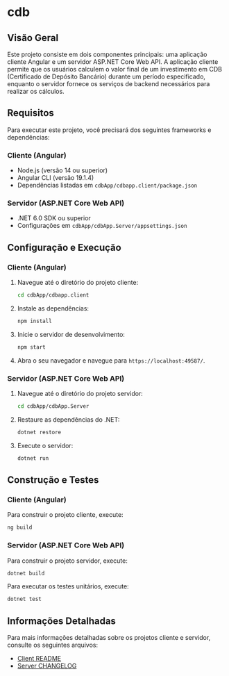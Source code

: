 # cdb

## Visão Geral

Este projeto consiste em dois componentes principais: uma aplicação cliente Angular e um servidor ASP.NET Core Web API. A aplicação cliente permite que os usuários calculem o valor final de um investimento em CDB (Certificado de Depósito Bancário) durante um período especificado, enquanto o servidor fornece os serviços de backend necessários para realizar os cálculos.

## Requisitos

Para executar este projeto, você precisará dos seguintes frameworks e dependências:

### Cliente (Angular)
- Node.js (versão 14 ou superior)
- Angular CLI (versão 19.1.4)
- Dependências listadas em `cdbApp/cdbapp.client/package.json`

### Servidor (ASP.NET Core Web API)
- .NET 6.0 SDK ou superior
- Configurações em `cdbApp/cdbApp.Server/appsettings.json`

## Configuração e Execução

### Cliente (Angular)

1. Navegue até o diretório do projeto cliente:
   ```bash
   cd cdbApp/cdbapp.client
   ```

2. Instale as dependências:
   ```bash
   npm install
   ```

3. Inicie o servidor de desenvolvimento:
   ```bash
   npm start
   ```

4. Abra o seu navegador e navegue para `https://localhost:49587/`.

### Servidor (ASP.NET Core Web API)

1. Navegue até o diretório do projeto servidor:
   ```bash
   cd cdbApp/cdbApp.Server
   ```

2. Restaure as dependências do .NET:
   ```bash
   dotnet restore
   ```

3. Execute o servidor:
   ```bash
   dotnet run
   ```

## Construção e Testes

### Cliente (Angular)

Para construir o projeto cliente, execute:
```bash
ng build
```


### Servidor (ASP.NET Core Web API)

Para construir o projeto servidor, execute:
```bash
dotnet build
```

Para executar os testes unitários, execute:
```bash
dotnet test
```

## Informações Detalhadas

Para mais informações detalhadas sobre os projetos cliente e servidor, consulte os seguintes arquivos:
- [Client README](cdbApp/cdbapp.client/README.md)
- [Server CHANGELOG](cdbApp/cdbApp.Server/CHANGELOG.md)
